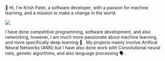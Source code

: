 :wave: Hi, I'm Krish Patel, a software developer, with a passion for machine learning, and a mission to make a change in the world.


<img src="https://www.techfunnel.com/wp-content/uploads/2020/12/machine-learning-vs-deep-learning.png">


I have done competitive programming, software development, and also networking, however, I am much more passionate about machine learning, and more specifically deep learning :brain: . My projects mainly involve Artifical Neural Networks (ANN) but I have also done work with Convolutional neural nets, genetic algorithms, and also language processing 🗣️ .
